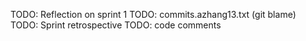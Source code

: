 TODO: Reflection on sprint 1
TODO: commits.azhang13.txt (git blame)
TODO: Sprint retrospective
TODO: code comments
